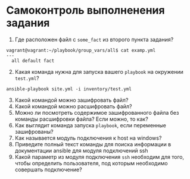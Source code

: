 # Самоконтроль выполненения задания

1. Где расположен файл с `some_fact` из второго пункта задания?
```
vagrant@vagrant:~/playbook/group_vars/all$ cat examp.yml
---
  all default fact
```

2. Какая команда нужна для запуска вашего `playbook` на окружении `test.yml`?
```
ansible-playbook site.yml -i inventory/test.yml
```
3. Какой командой можно зашифровать файл?
4. Какой командой можно расшифровать файл?
5. Можно ли посмотреть содержимое зашифрованного файла без команды расшифровки файла? Если можно, то как?
6. Как выглядит команда запуска `playbook`, если переменные зашифрованы?
7. Как называется модуль подключения к host на windows?
8. Приведите полный текст команды для поиска информации в документации ansible для модуля подключений ssh
9. Какой параметр из модуля подключения `ssh` необходим для того, чтобы определить пользователя, под которым необходимо совершать подключение?
